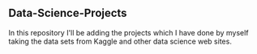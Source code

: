 ## Data-Science-Projects ##      
In this repository I'll be adding the projects which I have done by myself taking the data sets from Kaggle and other data science web sites.        

